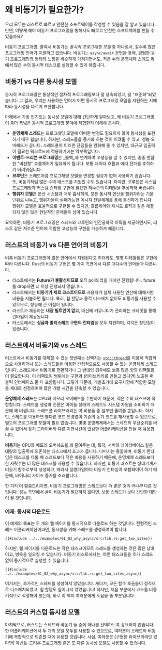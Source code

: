 # 왜 비동기가 필요한가?

우리 모두는 러스트로 빠르고 안전한 소프트웨어를 작성할 수 있음을 잘 알고
있습니다. 반면, 어떻게 해야 비동기 프로그래밍을 통해서도 빠르고 안전한
소프트웨어를 만들 수 있을까요?

비동기 프로그래밍, 줄여서 비동기는 _동시적 프로그래밍 모델_ 중 하나로서, 갈수록
많은 프로그래밍 언어가 지원하고 있습니다.  비동기는 `async/await` 문법을 통해,
평범한 동기 프로그래밍의 형태와 느낌을 비슷하게 가져가면서도, 적은 수의 운영체제
스레드 위에서 많은 수의 동시적 태스크를 실행할 수 있게 해줍니다.

## 비동기 vs 다른 동시성 모델

동시적 프로그래밍은 통상적인 절차적 프로그래밍보다 덜 성숙되었고, 덜
"표준화"되었습니다. 그 결과, 우리는 사용하는 언어가 어떤 동시적 프로그래밍
모델을 지원하는 지에 따라 동시성을 다르게 표현합니다.

아래에서 가장 인기있는 동시성 모델에 대해 간단하게 알아보고, 왜 비동기
프로그래밍이 좀더 폭넓은 동시적 프로그래밍 분야에 적합한지 이해해 봅시다. 

- **운영체제 스레드**는 프로그래밍 모델에 어떠한 변경도 필요하지 않아 동시성을
  표현하기 매우 쉽습니다. 하지만, 스레드들을 동기화 하는 것이 어려울 수 있고,
  성능 오버헤드가 큽니다. 스레드풀이 이러한 단점들을 완화해 줄 수 있지만, 대규모
  입출력이 필요한 워크로드에 적용하기에는 역부족입니다.
- **이벤트-드리븐 프로그래밍**은 _콜백_과 연계하여 고성능을 낼 수 있지만, 종종
  번잡한 "비선형" 흐름제어가 필요하게 됩니다. 보통 데이터 흐름과 에러 전파를
  추적하기 어려워집니다.
- **코루틴**은 스레드처럼 프로그래밍 모델을 변경할 필요가 없어 사용하기
  쉽습니다. 또, 비동기처럼 많은 수의 태스크를 지원할 수도 있습니다. 하지만,
  코루틴은 시스템 프로그래밍과 커스텀 런타임 구현에 필요한 저수준의 디테일을
  추상화해 버립니다.
- **행위자 모델**은 분산 시스템과 매우 흡사하게, 모든 동시적 연산을 행위자라는
  기본 단위로 나누고, 행위자들이 실패가능한 메시지 전달체계를 통해 통신하게
  합니다. 행위자 모델은 효율적으로 구현될 수 있지만, 흐름제어와 재시도 로직과
  같은 해결되지 않은 많은 현실적인 문제들이 남아 있습니다.

요약하면, 비동기 프로그래밍은 스레드와 코루틴의 인간공학적 이득을 제공하면서도,
러스트 같은 저수준 언어에 적합한 고성능의 구현을 가능하게 해줍니다.

## 러스트의 비동기 vs 다른 언어의 비동기

비록 비동기 프로그래밍이 많은 언어에서 지원된다고 하더라도, 몇몇 디테일들은
구현에 따라 다릅니다. Rust의 비동기 구현은 몇 가지 측면에서 다른 대다수의
언어들과 다릅니다.

- 러스트에서는 **Future가 불활성이므로** 오직 poll되었을 때에만 진행됩니다.
  future를 drop하면 더 이상 진행되지 않습니다.
- 러스트에서는 **비동기가 제로 코스트이므로** 사용자가 실제 사용한 연산에
  대해서만 비용을 지불하면 됩니다. 특히, 힙 할당과 동적 디스패치 없이도 비동기를
  사용할 수 있으므로, 성능에 큰 이점이 됩니다.
- 러스트가 제공하는 **내장 빌트인이 없고**, 대신에 커뮤니티가 관리하는 크레잇을
  통해 런타임이 제공됩니다.
- 러스트에서는 **싱글과 멀티스레드 구현의 런타임**을 모두 지원하며, 각각은
  장단점이 있습니다.

## 러스트에서 비동기와 vs 스레드

러스트에서 비동기를 대체할 수 있는 첫번째는 선택지는
[`std::thread`](https://doc.rust-lang.org/std/thread/)를 이용해 직접적으로
사용하거나 또는 스레드풀을 이용한 간접적으로도 사용할 수 있는 운영체제
스레드입니다.  스레드에서 비동기로 전환하거나 그 반대의 경우에도 보통 많은 양의
리팩토링이 필요합니다. 이 리팩토링 범위에는 구현과 (라이브러리를 만들고 있다면)
노출된 퍼블릭 인터페이스 둘 다 포함됩니다. 그렇기 때문에, 개발초기에 요구사항에
적합한 모델을 제대로 선정하여야 많은 개발 시간을 단축할 수 있습니다.

**운영체제 스레드**는 CPU와 메모리 오버헤드를 수반하기 때문에, 적은 수의
 태스크에 적합합니다. 스레드를 생성과 전환은 아이들 상태의 스레드도 시스템
 자원을 소비하기 때문에 꽤 비쌉니다. 스레드풀 라이브러리는 이 비용들 중 일부만
 줄여줄 뿐입니다. 하지만, 스레드를 이용하면 별다른 코드 변경없이 기존의 동기
 코드를 재사용할 수 있으므로, 별도의 프로그래밍 모델이 필요 없습니다.  몇몇
 운영체제에서는 스레드의 우선순위를 바꿀 수 있어서 장치 드라이버와 다른
 지연시간에 민감한 어플리케이션을 만들 때 유용합니다.

**비동기**는 CPU와 메모리 오버헤드를 꽤 줄여주는 데, 특히, 서버와 데이터베이스
같은 대량의 입출력에 의존하는 태스크에서 효과가 큽니다. 나머지는 동일하며,
비동기 런타임은 태스크를 다룰 때 스레드보다 적은 비용을 사용하기 때문에,
운영체제 스레드보다 한 자릿수는 더 많은 태스크를 사용할 수 있습니다. 하지만,
비동기 러스트는 상태기계가 비동기 함수로부터 생성되고, 따라서 실행파일마다
비동기 런타임이 포함되어야 하기 때문에, 바이너리 사이즈 증가를 초래합니다.

한 가지 더 말씀드리자면, 비동기 프로그래밍은 스레드보다 _더 좋은 것이 아니라_
다른 것입니다. 성능 측면에서 굳이 비동기가 필요하지 않다면, 보통 스레드가 보다
간단한 대안이 될 것입니다.

### 예제: 동시적 다운로드

이 예제의 목표는 두 개의 웹 페이지를 동시적으로  다운로드 하는 것입니다.
전형적인 스레드 어플리케이션이라면, 동시성을 위해 스레드를 생성하여야 합니다.

```rust,ignore
{{#include ../../examples/01_02_why_async/src/lib.rs:get_two_sites}}
```

하지만, 웹 페이지를 다운로드는 작은 태스크이므로 스레드를 생성하는 것은 많은
낭비이고, 병목을 일으킬 수 있습니다. 비동기 러스트에서는, 이런 태스크들을 추가
스레드 없이 동시적으로 실행할 수 있습니다.

```rust,ignore
{{#include ../../examples/01_02_why_async/src/lib.rs:get_two_sites_async}}
```

여기서는, 추가적인 스레드를 생성하지 않았습니다. 게다가, 모든 함수 호출들이
정적으로 디스패치되었고, 힙 할당도 일어나지 않았습니다! 하지만, 처음 부분에서
코드를 비동기적으로 작성해야 했는데, 바로 이 책이 여러분에게 도움을 줄
부분입니다.

## 러스트의 커스텀 동시성 모델

마지막으로, 러스트는 스레드와 비동기 둘 중에 하나를 선택하도록 강요하지
않습니다. 한 어플리케이션에서 두 개의 모델 모두를 사용할 수 있으므로, 여러분이
스레드와 비동기에 복합적으로 의존할 때에 유용할 것입니다. 사실, 여러분은 (구현한
라이브러리만 있다면) 이벤트-드리븐 프로그래밍 같은 또 다른 동시성 모델도 사용할
수 있습니다.
